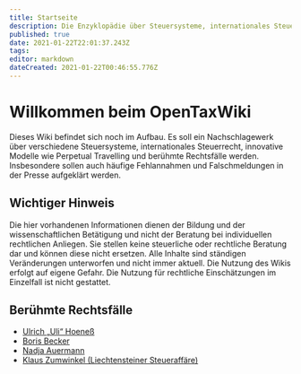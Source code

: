 ```yaml
---
title: Startseite
description: Die Enzyklopädie über Steuersysteme, internationales Steuerrecht und häufige Steuerfragen
published: true
date: 2021-01-22T22:01:37.243Z
tags: 
editor: markdown
dateCreated: 2021-01-22T00:46:55.776Z
---
```


# Willkommen beim OpenTaxWiki
Dieses Wiki befindet sich noch im Aufbau. Es soll ein Nachschlagewerk über verschiedene Steuersysteme, internationales Steuerrecht, innovative Modelle wie Perpetual Travelling und berühmte Rechtsfälle werden. Insbesondere sollen auch häufige Fehlannahmen und Falschmeldungen in der Presse aufgeklärt werden.

## Wichtiger Hinweis
Die hier vorhandenen Informationen dienen der Bildung und der wissenschaftlichen Betätigung und nicht der Beratung bei individuellen rechtlichen Anliegen. Sie stellen keine steuerliche oder rechtliche Beratung dar und können diese nicht ersetzen. Alle Inhalte sind ständigen Veränderungen unterworfen und nicht immer aktuell.
Die Nutzung des Wikis erfolgt auf eigene Gefahr. Die Nutzung für rechtliche Einschätzungen im Einzelfall ist nicht gestattet.

## Berühmte Rechtsfälle
* [Ulrich „Uli“ Hoeneß](/Faelle/Ulrich_Hoeness)
* [Boris Becker](/Faelle/Boris_Becker)
* [Nadja Auermann](/Faelle/Nadja_Auermann)
* [Klaus Zumwinkel (Liechtensteiner Steueraffäre)](/Faelle/Liechtensteiner_Steueraffaere)

